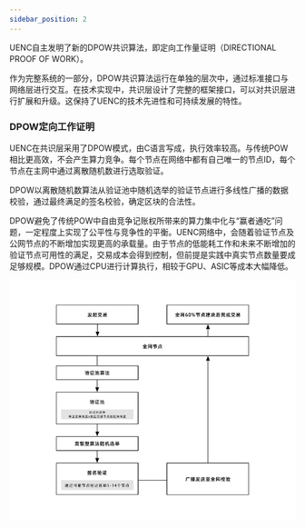 ```yaml
---
sidebar_position: 2
---
```

UENC自主发明了新的DPOW共识算法，即定向工作量证明（DIRECTIONAL PROOF OF WORK）。

作为完整系统的一部分，DPOW共识算法运行在单独的层次中，通过标准接口与网络层进行交互。在技术实现中，共识层设计了完整的框架接口，可以对共识层进行扩展和升级。这保持了UENC的技术先进性和可持续发展的特性。

### DPOW定向工作证明

UENC在共识层采用了DPOW模式，由C语言写成，执行效率较高。与传统POW相比更高效，不会产生算力竞争。每个节点在网络中都有自己唯一的节点ID，每个节点在主网中通过离散随机数进行选取验证。

DPOW以离散随机数算法从验证池中随机选举的验证节点进行多线性广播的数据校验，通过最终满足的签名校验，确定区块的合法性。

DPOW避免了传统POW中自由竞争记账权所带来的算力集中化与“赢者通吃”问题，一定程度上实现了公平性与竞争性的平衡。UENC网络中，会随着验证节点及公网节点的不断增加实现更高的承载量。由于节点的低能耗工作和未来不断增加的验证节点可用性的满足，交易成本会得到控制，但前提是实践中真实节点数量要成足够规模。DPOW通过CPU进行计算执行，相较于GPU、ASIC等成本大幅降低。

![Example banner](../assets/step.assets/8-9.png)
